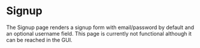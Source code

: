# Signup

The Signup page renders a signup form with email/password by default and an optional username field. This page is currently not functional although it can be reached in the GUI.
